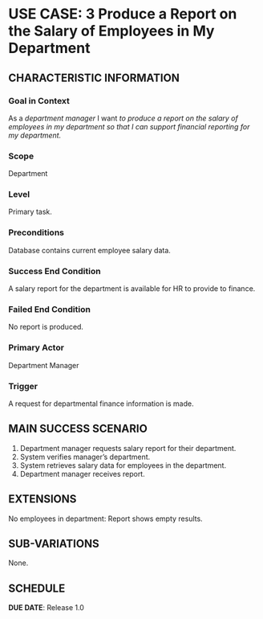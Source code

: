 # USE CASE: 3 Produce a Report on the Salary of Employees in My Department

## CHARACTERISTIC INFORMATION

### Goal in Context

As a *department manager* I want *to produce a report on the salary of employees in my department so that I can support financial reporting for my department.*

### Scope

Department

### Level

Primary task.

### Preconditions

Database contains current employee salary data.

### Success End Condition

A salary report for the department is available for HR to provide to finance.

### Failed End Condition

No report is produced.

### Primary Actor

Department Manager

### Trigger

A request for departmental finance information is made.

## MAIN SUCCESS SCENARIO

1. Department manager requests salary report for their department.
2. System verifies manager’s department.
3. System retrieves salary data for employees in the department.
4. Department manager receives report.

## EXTENSIONS

No employees in department: Report shows empty results.

## SUB-VARIATIONS

None.

## SCHEDULE

**DUE DATE**: Release 1.0
